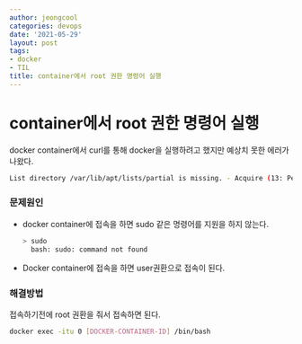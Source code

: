 ```yaml
---
author: jeongcool
categories: devops
date: '2021-05-29'
layout: post
tags:
- docker
- TIL
title: container에서 root 권한 명령어 실행
---
```


# container에서 root 권한 명령어 실행
docker container에서 curl를 통해 docker을 실행하려고 했지만 예상치 못한 에러가 나왔다.  
```sh
List directory /var/lib/apt/lists/partial is missing. - Acquire (13: Permission denied)
```

### 문제원인
- docker container에 접속을 하면 sudo 같은 명령어를 지원을 하지 않는다.
  ```sh
  > sudo
    bash: sudo: command not found
  ```
- Docker container에 접속을 하면 user권환으로 접속이 된다.

### 해결방법
접속하기전에 root 권환을 줘서 접속하면 된다.
```sh
docker exec -itu 0 [DOCKER-CONTAINER-ID] /bin/bash
```
